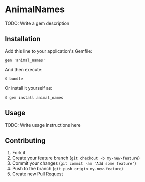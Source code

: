 # AnimalNames

TODO: Write a gem description

## Installation

Add this line to your application's Gemfile:

    gem 'animal_names'

And then execute:

    $ bundle

Or install it yourself as:

    $ gem install animal_names

## Usage

TODO: Write usage instructions here

## Contributing

1. Fork it
2. Create your feature branch (`git checkout -b my-new-feature`)
3. Commit your changes (`git commit -am 'Add some feature'`)
4. Push to the branch (`git push origin my-new-feature`)
5. Create new Pull Request
